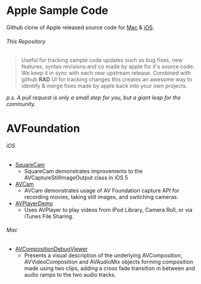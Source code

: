 Apple Sample Code
===============

Github clone of Apple released source code for [Mac][2] & [iOS][1].

###### This Repository
>Useful for tracking sample code updates such as bug fixes, new features, syntax revisions and co made by apple for it's source code.
>We keep it in sync with each new upstream release. Combined with github **RAD** UI for tracking changes this creates an awesome way to identify & merge fixes made by apple back into your own projects.

*p.s. A pull request is only a small step for you, but a giant leap for the community.*

# AVFoundation
###### iOS
 * [SquareCam](https://github.com/sugarso/AppleSampleCode/tree/master/iOS/AVFoundation/SquareCam)
   * SquareCam demonstrates improvements to the AVCaptureStillImageOutput class in iOS 5
 * [AVCam](https://github.com/sugarso/AppleSampleCode/tree/master/iOS/AVFoundation/AVCam)
   * AVCam demonstrates usage of AV Foundation capture API for recording movies, taking still images, and switching cameras.
 * [AVPlayerDemo](https://github.com/sugarso/AppleSampleCode/tree/master/iOS/AVFoundation/AVPlayerDemo) 
   * Uses AVPlayer to play videos from iPod Library, Camera Roll, or via iTunes File Sharing.

###### Mac
 * [AVCompositionDebugViewer](https://github.com/sugarso/AppleSampleCode/tree/master/Mac/AVFoundation/AVCompositionDebugViewer)
   * Presents a visual description of the underlying AVComposition, AVVideoComposition and AVAudioMix objects forming composition made using two clips, adding a cross fade transition in between and audio ramps to the two audio tracks.




[1]: https://developer.apple.com/library/ios/navigation/#section=Resource%20Types&topic=Sample%20Code
[2]: https://developer.apple.com/library/mac/navigation/index.html#topic=Sample+Code&section=Resource+Types
